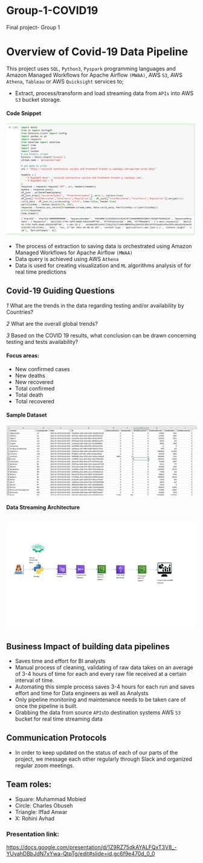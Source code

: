 # Group-1-COVID19
Final project- Group 1 

# Overview of Covid-19 Data Pipeline
This project uses `SQL`, `Python3`, `Pyspark` programming languages and Amazon Managed Workflows for Apache Airflow `(MWAA)`, AWS `S3`, AWS `Athena`, `Tableau` or AWS `Quicksight` services to;

* Extract, process/transform and load streaming data from `APIs` into AWS `S3` bucket storage.

#### Code Snippet

 ![code_snippet.png](https://github.com/mhoussam1/Group-1-COVID19/blob/charleside2001/images/code_snippet.png)

* The process of extraction to saving data is orchestrated using Amazon Managed Workflows for Apache Airflow `(MWAA)` 
* Data query is achieved using  AWS `Athena`
* Data is used for creating visualization and `ML` algorithms analysis of for real time predictions 

## Covid-19 Guiding Questions
*1* What are the trends in the data regarding testing and/or availability by Countries? 

*2* What are the overall global trends? 

*3* Based on the COVID 19 results, what conclusion can be drawn concerning testing and tests availability?

#### Focus areas:
* New confirmed cases
* New deaths
* New recovered
* Total confirmed
* Total death
* Total recovered

#### Sample Dataset
 
 ![sampledataset.png](https://github.com/mhoussam1/Group-1-COVID19/blob/charleside2001/images/sampledataset.png)   


#### Data Streaming Architecture

![Picture1.png](https://github.com/mhoussam1/Group-1-COVID19/blob/charleside2001/images/Picture1.png)
---
## Business Impact of building data pipelines
* Saves time and effort for BI analysts
* Manual process of cleaning, validating of raw data takes on an average of 3-4 hours of time for each and every raw file received at a certain interval of time.
* Automating this simple process saves 3-4 hours for each run and saves effort and time for Data engineers as well as Analysts
* Only pipeline monitoring and maintenance needs to be taken care of once the pipeline is built.
* Grabbing the data from source `APIs`to destination systems AWS `S3` bucket for real time streaming data


## Communication Protocols

- In order to keep updated on the status of each of our parts of the project, we message each other regularly through Slack and organized regular zoom meetings.


## Team roles:

- Square: Muhammad Mobied 
- Circle: Charles Obuseh
- Triangle: Iffad Anwar
- X: Rohini Avhad


### Presentation link:

https://docs.google.com/presentation/d/1Z9RZ75dkAYALFQxT3V8_-YUyahDBbJdN7xYwa-QtpTg/edit#slide=id.gc6f9e470d_0_0
